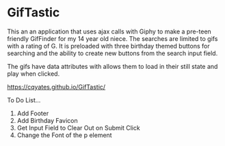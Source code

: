 # GifTastic

This an an application that uses ajax calls with Giphy to make a pre-teen friendly GifFinder for my 14 year old niece.  The searches are limited to gifs with a rating of G.  It is preloaded with three birthday themed buttons for searching and the ability to create new buttons from the search input field.

The gifs have data attributes with allows them to load in their still state and play when clicked.

https://cqyates.github.io/GifTastic/


To Do List...
1. Add Footer
2. Add Birthday Favicon
3. Get Input Field to Clear Out on Submit Click
4. Change the Font of the p element
